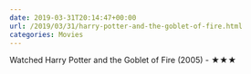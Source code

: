 ```yaml
---
date: 2019-03-31T20:14:47+00:00
url: /2019/03/31/harry-potter-and-the-goblet-of-fire.html
categories: Movies
---
```

Watched Harry Potter and the Goblet of Fire (2005) - ★★★





